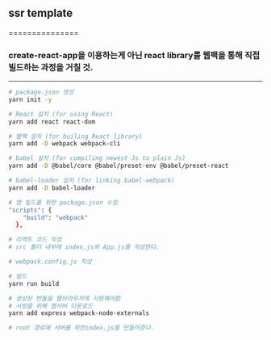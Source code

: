 ## ssr template
===============
### create-react-app을 이용하는게 아닌 react library를 웹팩을 통해 직접 빌드하는 과정을 거칠 것.
--------------------------------------------------------------------------------------------------

```bash
# package.json 생성
yarn init -y

# React 설치 (for using React)
yarn add react react-dom

# 웹팩 설치 (for builing React library)
yarn add -D webpack webpack-cli

# babel 설치 (for compiling newest Js to plain Js)
yarn add -D @babel/core @babel/preset-env @babel/preset-react

# babel-loader 설치 (for linking babel-webpack)
yarn add -D babel-loader

# 앱 빌드를 위한 package.json 수정
"scripts": {
    "build": "webpack"
  },

# 리액트 코드 작성
# src 폴더 내부에 index.js와 App.js를 작성한다.

# webpack.config.js 작성

# 빌드
yarn run build

# 생성된 번들을 웹브라우저에 서빙해야함
# 서빙을 위해 웹서버 다운로드
yarn add express webpack-node-externals

# root 경로에 서버를 위한index.js를 만들어준다.
```
